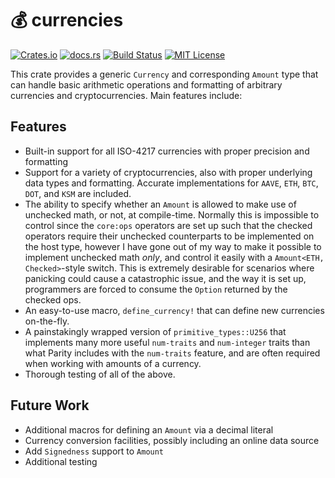 # 💰 currencies

[![Crates.io](https://img.shields.io/crates/v/currencies)](https://crates.io/crates/currencies)
[![docs.rs](https://img.shields.io/docsrs/currencies?label=docs)](https://docs.rs/currencies/latest/currencies/)
[![Build Status](https://img.shields.io/github/actions/workflow/status/sam0x17/currencies/ci.yaml)](https://github.com/sam0x17/currencies/actions/workflows/ci.yaml?query=branch%3Amain)
[![MIT License](https://img.shields.io/github/license/sam0x17/currencies)](https://github.com/sam0x17/currencies/blob/main/LICENSE)

This crate provides a generic `Currency` and corresponding `Amount` type that can handle basic
arithmetic operations and formatting of arbitrary currencies and cryptocurrencies. Main
features include:

## Features

- Built-in support for all ISO-4217 currencies with proper precision and formatting
- Support for a variety of cryptocurrencies, also with proper underlying data types and
  formatting. Accurate implementations for `AAVE`, `ETH`, `BTC`, `DOT`, and `KSM` are included.
- The ability to specify whether an `Amount` is allowed to make use of unchecked math, or not,
  at compile-time. Normally this is impossible to control since the `core:ops` operators are
  set up such that the checked operators require their unchecked counterparts to be implemented
  on the host type, however I have gone out of my way to make it possible to implement
  unchecked math _only_, and control it easily with a `Amount<ETH, Checked>`-style switch. This
  is extremely desirable for scenarios where panicking could cause a catastrophic issue, and
  the way it is set up, programmers are forced to consume the `Option` returned by the checked
  ops.
- An easy-to-use macro, `define_currency!` that can define new currencies on-the-fly.
- A painstakingly wrapped version of `primitive_types::U256` that implements many more useful
  `num-traits` and `num-integer` traits than what Parity includes with the `num-traits`
  feature, and are often required when working with amounts of a currency.
- Thorough testing of all of the above.

## Future Work
- Additional macros for defining an `Amount` via a decimal literal
- Currency conversion facilities, possibly including an online data source
- Add `Signedness` support to `Amount`
- Additional testing
